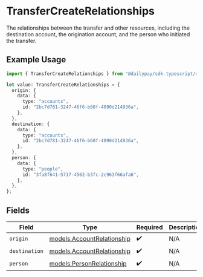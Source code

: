 # TransferCreateRelationships

The relationships between the transfer and other resources, including the destination account, the origination account, and the person who initiated the transfer.


## Example Usage

```typescript
import { TransferCreateRelationships } from "@dailypay/sdk-typescript/models";

let value: TransferCreateRelationships = {
  origin: {
    data: {
      type: "accounts",
      id: "2bc7d781-3247-46f6-b60f-4090d214936a",
    },
  },
  destination: {
    data: {
      type: "accounts",
      id: "2bc7d781-3247-46f6-b60f-4090d214936a",
    },
  },
  person: {
    data: {
      type: "people",
      id: "3fa8f641-5717-4562-b3fc-2c963f66afa6",
    },
  },
};
```

## Fields

| Field                                                          | Type                                                           | Required                                                       | Description                                                    |
| -------------------------------------------------------------- | -------------------------------------------------------------- | -------------------------------------------------------------- | -------------------------------------------------------------- |
| `origin`                                                       | [models.AccountRelationship](../models/accountrelationship.md) | :heavy_check_mark:                                             | N/A                                                            |
| `destination`                                                  | [models.AccountRelationship](../models/accountrelationship.md) | :heavy_check_mark:                                             | N/A                                                            |
| `person`                                                       | [models.PersonRelationship](../models/personrelationship.md)   | :heavy_check_mark:                                             | N/A                                                            |